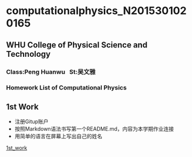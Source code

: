 # computationalphysics_N2015301020165
## WHU College of Physical Science and Technology
### Class:Peng Huanwu    St:吴文雅  

### Homework List of Computational Physics 

## 1st Work
 - 注册Gitup账户
 - 按照Markdown语法书写第一个README.md，内容为本学期作业连接
 - 用简单的语言在屏幕上写出自己的姓名
 
 [1st_work](https://github.com/amanaaaa/computationalphysics_N2015301020165/blob/master/1st_Work.md)
